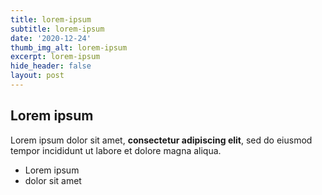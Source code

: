 ```yaml
---
title: lorem-ipsum
subtitle: lorem-ipsum
date: '2020-12-24'
thumb_img_alt: lorem-ipsum
excerpt: lorem-ipsum
hide_header: false
layout: post
---
```

## Lorem ipsum

Lorem ipsum dolor sit amet, **consectetur adipiscing elit**, sed do eiusmod tempor incididunt ut labore et dolore magna aliqua.

- Lorem ipsum
- dolor sit amet